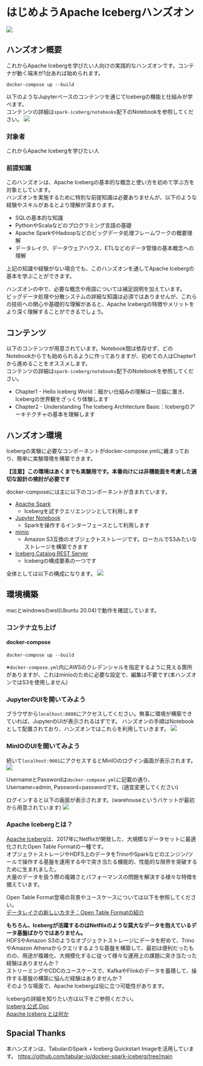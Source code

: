 # はじめようApache Icebergハンズオン
<img src="image/banner.jpg">

## ハンズオン概要
これからApache Icebergを学びたい人向けの実践的なハンズオンです。コンテナが動く端末が1台あれば始められます。
```shell
docker-compose up --build
```

以下のようなJupyterベースのコンテンツを通じてIcebergの機能と仕組みが学べます。  
コンテンツの詳細は`spark-iceberg/notebooks`配下のNotebookを参照してください。
![](https://storage.googleapis.com/zenn-user-upload/dda9998a7f59-20240310.png)

### 対象者
これからApache Icebergを学びたい人
### 前提知識
このハンズオンは、Apache Icebergの基本的な概念と使い方を初めて学ぶ方を対象としています。  
ハンズオンを実施するために特別な前提知識は必要ありませんが、以下のような経験やスキルがあるとより理解が深まります。

- SQLの基本的な知識
- PythonやScalaなどのプログラミング言語の基礎
- Apache SparkやHadoopなどのビッグデータ処理フレームワークの概要理解
- データレイク、データウェアハウス、ETLなどのデータ管理の基本概念への理解

上記の知識や経験がない場合でも、このハンズオンを通してApache Icebergの基本を学ぶことができます。　　

ハンズオンの中で、必要な概念や用語については補足説明を加えています。  
ビッグデータ処理や分散システムの詳細な知識は必須ではありませんが、これらの技術への関心や基礎的な理解があると、Apache Icebergの特徴やメリットをより深く理解することができるでしょう。
## コンテンツ
以下のコンテンツが用意されています。Notebook間は依存せず、どのNotebookからでも始められるように作ってありますが、初めての人はChapter1から進めることをオススメします。  
コンテンツの詳細は`spark-iceberg/notebooks`配下のNotebookを参照してください。

- Chapter1 - Hello Iceberg World：細かい仕組みの理解は一旦脇に置き、Icebergの世界観をざっくり体験します
- Chapter2 - Understanding The Iceberg Architecture Basic：Icebergのアーキテクチャの基本を理解します

## ハンズオン環境
Icebergの実験に必要なコンポーネントがdocker-compose.ymlに纏まっており、簡単に実験環境を構築できます。  
  
**【注意】この環境はあくまでも実験用です。本番向けには非機能面を考慮した適切な設計の検討が必要です**
  
docker-composeには主に以下のコンポーネントが含まれています。

- [Apache Spark](https://spark.apache.org/)
    - Icebergを試すクエリエンジンとして利用します
- [Jupyter Notebook](https://jupyter.org/)
    - Sparkを操作するインターフェースとして利用します
- [minio](https://min.io/)
    - Amazon S3互換のオブジェクトストレージです。ローカルでS3みたいなストレージを構築できます
- [Iceberg Catalog REST Server](https://github.com/tabular-io/iceberg-rest-image)
    - Icebergの構成要素の一つです

全体としては以下の構成になります。
![](https://storage.googleapis.com/zenn-user-upload/2588ec6fe4d4-20240306.jpg)
## 環境構築
macとwindowsのwsl(Ubuntu 20.04)で動作を確認しています。
### コンテナ立ち上げ
#### docker-compose
```shell
docker-compose up --build
```

※`docker-compose.yml`内にAWSのクレデンシャルを指定するように見える箇所がありますが、これはminioのために必要な設定で、編集は不要です(本ハンズオンではS3を使用しません)
### JupyterのUIを開いてみよう
ブラウザから`localhost:8888`にアクセスしてください。無事に環境が構築できていれば、JupyterのUIが表示されるはずです。
ハンズオンの手順はNotebookとして配置されており、ハンズオンではこれらを利用していきます。
![](https://storage.googleapis.com/zenn-user-upload/1c425e0c9366-20240310.png)

### MinIOのUIを開いてみよう
続いて`localhost:9001`にアクセスするとMinIOのログイン画面が表示されます。
![](https://storage.googleapis.com/zenn-user-upload/c3ad32996e93-20240303.png)

UsernameとPasswordは`docker-compose.yml`に記載の通り、Username=admin, Password=passwordです。(適宜変更してください)

ログインすると以下の画面が表示されます。(warehouseというバケットが最初から用意されています)
![](https://storage.googleapis.com/zenn-user-upload/ba13e16faccd-20240303.png)
### Apache Icebergとは？
[Apache Iceberg](https://iceberg.apache.org/)は、2017年にNetflixが開発した、大規模なデータセットに最適化されたOpen Table Formatの一種です。  
オブジェクトストレージやHDFS上のデータをTrinoやSparkなどのエンジン/ツールで操作する基盤を運用する中で突き当たる機能的、性能的な限界を突破するために生まれました。  
大量のデータを扱う際の複雑さとパフォーマンスの問題を解決する様々な特徴を備えています。  

Open Table Format登場の背景やユースケースについては以下を参照してください。  
[データレイクの新しいカタチ：Open Table Formatの紹介](https://bering.hatenadiary.com/entry/2023/07/17/235246)

**もちろん、Icebergが活躍するのはNetflixのような莫大なデータを抱えているデータ基盤ばかりではありません。**  
HDFSやAmazon S3のようなオブジェクトストレージにデータを貯めて、TrinoやAmazon Athenaからクエリするような基盤を構築して、最初は便利だったものの、用途が複雑化、大規模化するに従って様々な運用上の課題に突き当たった経験はありませんか？  
ストリーミングやCDCのユースケースで、KafkaやFlinkのデータを蓄積して、操作する基盤の構築に悩んだ経験はありませんか？  
そのような場面で、Apache Icebergは役に立つ可能性があります。

Icebergの詳細を知りたい方は以下をご参照ください。  
[Iceberg 公式 Doc](https://iceberg.apache.org/docs/latest/)  
[Apache Iceberg とは何か](https://bering.hatenadiary.com/entry/2023/09/24/175953)
## Spacial Thanks
本ハンズオンは、TabularのSpark + Iceberg Quickstart Imageを活用しています。
https://github.com/tabular-io/docker-spark-iceberg/tree/main
